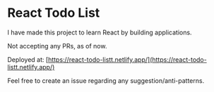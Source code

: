# React Todo List

I have made this project to learn React by building applications.

Not accepting any PRs, as of now.

Deployed at: [https://react-todo-listt.netlify.app/](https://react-todo-listt.netlify.app/)

Feel free to create an issue regarding any suggestion/anti-patterns.
